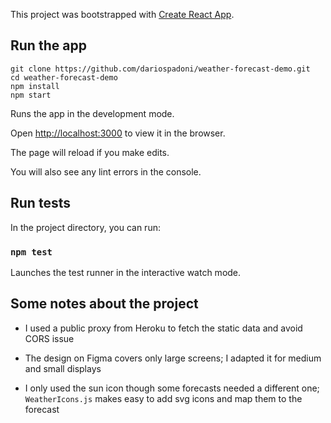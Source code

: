
This project was bootstrapped with [Create React App](https://github.com/facebook/create-react-app).

 
## Run the app
```
git clone https://github.com/dariospadoni/weather-forecast-demo.git
cd weather-forecast-demo
npm install
npm start
```
Runs the app in the development mode.<br />

Open [http://localhost:3000](http://localhost:3000) to view it in the browser.
 
The page will reload if you make edits.<br />

You will also see any lint errors in the console.

## Run tests

In the project directory, you can run:

### `npm test`
 

Launches the test runner in the interactive watch mode.<br />


## Some notes about the project

 
* I used a public proxy from Heroku to fetch the static data and avoid CORS issue

* The design on Figma covers only large screens; I adapted it for medium and small displays

* I only used the sun icon though some forecasts needed a different one; `WeatherIcons.js` makes easy to add svg icons and map them to the forecast

  
   